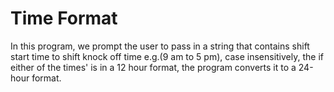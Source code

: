 # Time Format
In this program, we prompt the user to pass in a string that contains shift start time to shift knock off time e.g.(9 am to 5 pm), case insensitively, the if either of the times' is in a 12 hour format, the program converts it to a 24-hour format.